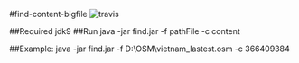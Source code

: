 #find-content-bigfile
![travis](https://travis-ci.org/rovaniemi/osm-graph-parser.svg?branch=master)

##Required
    jdk9
##Run
    java -jar find.jar -f pathFile -c content

##Example:
	java -jar find.jar -f D:\OSM\vietnam_lastest.osm -c 366409384
